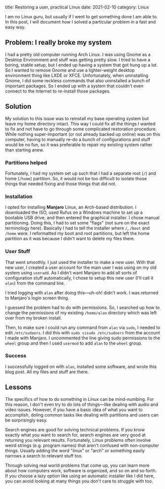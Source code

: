 title: Restoring a user, practical Linux
date: 2021-02-10
category: Linux

I am no Linux guru, but usually if I went to get something done I am
able to. In this post, I will document how I solved a particular
problem in a fast and easy way.

Problem: I really broke my system
---------------------------------

I had a pretty old computer running Arch Linux. I was using Gnome as a
Desktop Environment and stuff was getting pretty slow. I tried to have
a boring, stable setup, but I ended up having a system that got hung
up a lot. So I wanted to remove Gnome and use a lighter-weight desktop
environment thing like LXDE or XFCE. Unfortunately, when uninstalling
Gnome, I did some reckless commands that also uninstalled a bunch of
important packages. So I ended up with a system that couldn't even
connect to the Internet to re-install those packages.

Solution
--------

My solution to this issue was to reinstall my base operating system
but leave my home directory intact. This way I could fix all the
things I wanted to fix and not have to go through some complicated
restoration procedure. While nothing super-important (or not already
backed up online) was on this computer, having to manually re-do a
bunch of configurations and stuff would be no fun, so it was
preferable to repair my existing system rather than starting anew.

### Partitions helped

Fortunately, I had my system set up such that I had a separate root
(`/`) and home (`/home`) partition. So, it would not be too difficult
to isolate those things that needed fixing and those things that did
not.

### Installation

I opted for installing **Manjaro** Linux, an Arch-based distribution.
I downloaded the ISO, used Rufus on a Windows machine to set up a
bootable USB drive, and then entered the graphical installer. I chose
manual partitioning. Doing this, I had to set some "flags" (not sure
on the exact terminology here). Basically I had to tell the installer
where `/`, `/boot` and `/home` were. I reformatted my boot and root
partitions, but left the home partition as it was because I didn't
want to delete my files there.

### User Stuff

That went smoothly. I just used the installer to make a new user. With
that new user, I created a user account for the main user I was using
on my old system using `useradd`. As I didn't want Manjaro to add all
sorts of configuration stuff automatically, I chose to setup this new
user (I'll call it `alan`) from the command line.

I tried logging with `alan` after doing this&mdash;uh-oh! didn't
work. I was returned to Manjaro's login screen thing.

I guessed the problem had to do with permissions. So, I searched up
how to change the permissions of my existing `/home/alan` directory
which was left over from my broken install.

Then, to make sure I could run any command from `alan` via `sudo`, I
needed to edit `/etc/sudoers`. I did this with `sudo visudo
/etc/sudoers` from the account I made with Manjaro. I uncommented the
line giving sudo permissions to the `wheel` group and then I used
`usermod` to add `alan` to the `wheel` group.

### Success

I successfully logged on with `alan`, installed some software, and
wrote this blog post. All my files and stuff are there.

Lessons
-------

The specifics of how to do something in Linux can be mind-numbing. For
this reason, I don't even try to do lots of things&mdash;like dealing
with audio and video issues. However, if you have a basic idea of what
you want to accomplish, doling common tasks like dealing with
partitions and users can be surprisingly easy.

Search engines are good for solving technical problems. If you know
exactly what you want to search for, search engines are very good at
returning you relevant results. Fortunately, Linux problems often
involve weird strings (e.g. program names) that aren't confused with
non-computer things. Usually adding the word "linux" or "arch" or
something easily narrows a search to relevant stuff too.

Through solving real world problems that come up, you can learn more
about how computers work, software is organized, and so on and so
forth. If you choose a lazy option like using an automatic installer
like I did here, you can avoid looking at many things you don't care
to struggle with too.
